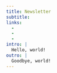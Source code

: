 ```yaml
---
title: Newsletter
subtitle:
links:
  -
  -
  -
intro: |
  Hello, world!
outro: |
  Goodbye, world!
---
```

